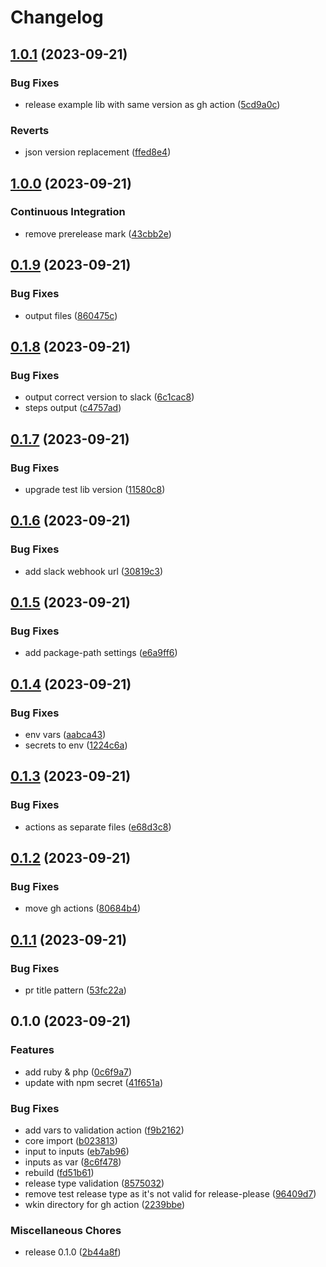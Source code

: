 # Changelog

## [1.0.1](https://github.com/DXHeroes/gh-action-auto-release/compare/v1.0.0...v1.0.1) (2023-09-21)


### Bug Fixes

* release example lib with same version as gh action ([5cd9a0c](https://github.com/DXHeroes/gh-action-auto-release/commit/5cd9a0c3c029bb4a9b666e7f18709227b92e9cea))


### Reverts

* json version replacement ([ffed8e4](https://github.com/DXHeroes/gh-action-auto-release/commit/ffed8e4fc131a39129095c4b421d799a118cfaf1))

## [1.0.0](https://github.com/DXHeroes/gh-action-auto-release/compare/v0.1.9...v1.0.0) (2023-09-21)


### Continuous Integration

* remove prerelease mark ([43cbb2e](https://github.com/DXHeroes/gh-action-auto-release/commit/43cbb2e3ce1dc4f8d0905dce8b4ed3fe07d3497e))

## [0.1.9](https://github.com/DXHeroes/gh-action-auto-release/compare/v0.1.8...v0.1.9) (2023-09-21)


### Bug Fixes

* output files ([860475c](https://github.com/DXHeroes/gh-action-auto-release/commit/860475c66e08161624ce57cacc0de43e5192b81c))

## [0.1.8](https://github.com/DXHeroes/gh-action-auto-release/compare/v0.1.7...v0.1.8) (2023-09-21)


### Bug Fixes

* output correct version to slack ([6c1cac8](https://github.com/DXHeroes/gh-action-auto-release/commit/6c1cac896610b166c2866c57a4891f69c40ffd24))
* steps output ([c4757ad](https://github.com/DXHeroes/gh-action-auto-release/commit/c4757ad64c10ed9ba3c6c4de15c529d206702ca7))

## [0.1.7](https://github.com/DXHeroes/gh-action-auto-release/compare/v0.1.6...v0.1.7) (2023-09-21)


### Bug Fixes

* upgrade test lib version ([11580c8](https://github.com/DXHeroes/gh-action-auto-release/commit/11580c8a006e4d343d1083df972a323410471e6d))

## [0.1.6](https://github.com/DXHeroes/gh-action-auto-release/compare/v0.1.5...v0.1.6) (2023-09-21)


### Bug Fixes

* add slack webhook url ([30819c3](https://github.com/DXHeroes/gh-action-auto-release/commit/30819c35ba7756ffc3c81222793ef91e3ecb9a9b))

## [0.1.5](https://github.com/DXHeroes/gh-action-auto-release/compare/v0.1.4...v0.1.5) (2023-09-21)


### Bug Fixes

* add package-path settings ([e6a9ff6](https://github.com/DXHeroes/gh-action-auto-release/commit/e6a9ff6ab9858d81f12571f09ca101b90066a54e))

## [0.1.4](https://github.com/DXHeroes/gh-action-auto-release/compare/v0.1.3...v0.1.4) (2023-09-21)


### Bug Fixes

* env vars ([aabca43](https://github.com/DXHeroes/gh-action-auto-release/commit/aabca43f33bc5d8b3f4dfe51bd365f6384e8567c))
* secrets to env ([1224c6a](https://github.com/DXHeroes/gh-action-auto-release/commit/1224c6a17d14e8334ca002ca18a336d7f7ee1ed9))

## [0.1.3](https://github.com/DXHeroes/gh-action-auto-release/compare/v0.1.2...v0.1.3) (2023-09-21)


### Bug Fixes

* actions as separate files ([e68d3c8](https://github.com/DXHeroes/gh-action-auto-release/commit/e68d3c86f0fff2ac0dcd5a280b811b0dbbd9210d))

## [0.1.2](https://github.com/DXHeroes/gh-action-auto-release/compare/v0.1.1...v0.1.2) (2023-09-21)


### Bug Fixes

* move gh actions ([80684b4](https://github.com/DXHeroes/gh-action-auto-release/commit/80684b4c0227979d17a7c437ff385f00532b8929))

## [0.1.1](https://github.com/DXHeroes/gh-action-auto-release/compare/v0.1.0...v0.1.1) (2023-09-21)


### Bug Fixes

* pr title pattern ([53fc22a](https://github.com/DXHeroes/gh-action-auto-release/commit/53fc22ace479b4560562fceab3a6816e4f3eae7a))

## 0.1.0 (2023-09-21)


### Features

* add ruby & php ([0c6f9a7](https://github.com/DXHeroes/gh-action-auto-release/commit/0c6f9a77919a5873ea45ebb8ae552082e334697d))
* update with npm secret ([41f651a](https://github.com/DXHeroes/gh-action-auto-release/commit/41f651aacc330eaa0c0947537ed11452dd59b6ad))


### Bug Fixes

* add vars to validation action ([f9b2162](https://github.com/DXHeroes/gh-action-auto-release/commit/f9b21626ec65174df72099fd22ced32e8e56c86e))
* core import ([b023813](https://github.com/DXHeroes/gh-action-auto-release/commit/b02381360ce7e460d717c02ed07a915c5081885b))
* input to inputs ([eb7ab96](https://github.com/DXHeroes/gh-action-auto-release/commit/eb7ab96e40a3d76e4f8a10895b5fc6d9f927f574))
* inputs as var ([8c6f478](https://github.com/DXHeroes/gh-action-auto-release/commit/8c6f4784fc16b1ada15ff3670412c28c97e167d0))
* rebuild ([fd51b61](https://github.com/DXHeroes/gh-action-auto-release/commit/fd51b614057f9bce71a776e1e534bbfb2163c3a8))
* release type validation ([8575032](https://github.com/DXHeroes/gh-action-auto-release/commit/8575032db4c5b30d20f82843204f7c4553e21ae5))
* remove test release type as it's not valid for release-please ([96409d7](https://github.com/DXHeroes/gh-action-auto-release/commit/96409d72ff4d8d45e2337dd531b5525b643158a6))
* wkin directory for gh action ([2239bbe](https://github.com/DXHeroes/gh-action-auto-release/commit/2239bbe35a5962c727124c0cf8b8790edd0e721f))


### Miscellaneous Chores

* release 0.1.0 ([2b44a8f](https://github.com/DXHeroes/gh-action-auto-release/commit/2b44a8fd1e4a1245f3c1e06a00a3ca24969b5c99))
